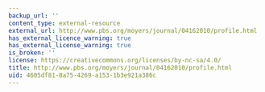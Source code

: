 ```yaml
---
backup_url: ''
content_type: external-resource
external_url: http://www.pbs.org/moyers/journal/04162010/profile.html
has_external_licence_warning: true
has_external_license_warning: true
is_broken: ''
license: https://creativecommons.org/licenses/by-nc-sa/4.0/
title: http://www.pbs.org/moyers/journal/04162010/profile.html
uid: 4605df81-8a75-4269-a153-1b3e921a386c
---
```

